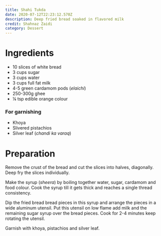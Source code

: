 ```yaml
---
title: Shahi Tukda
date: 2020-07-12T22:23:12.570Z
description: Deep fried bread soaked in flavored milk
credit: Shahnaz Zaidi
category: Dessert
---
```


# Ingredients
* 10 slices of white bread
* 3 cups sugar
* 3 cups water 
* 3 cups full fat milk
* 4-5 green cardamom pods (_elaichi_) 
* 250-300g ghee
* ¼ tsp edible orange colour

### For garnishing
* Khoya
* Slivered pistachios 
* Silver leaf (_chandi ka varaq_)

# Preparation
Remove the crust of the bread and cut the slices into halves, diagonally. Deep fry the slices individually.

Make the syrup (_sheera_) by boiling together water, sugar, cardamom and food colour. Cook the syrup till it gets thick and reaches a single thread consistency.

Dip the fried bread bread pieces in this syrup and arrange the pieces in a wide aluminum utensil. Put this utensil on low flame add milk and the remaining sugar syrup over the bread pieces. Cook for 2-4 minutes keep rotating the utensil.

Garnish with khoya, pistachios and silver leaf.
